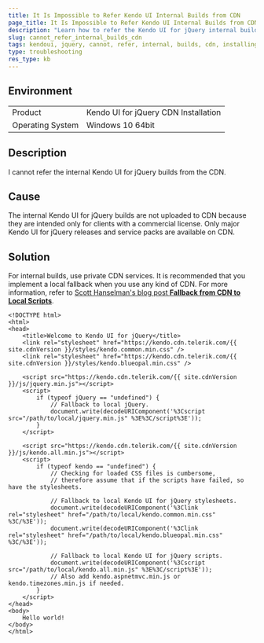 ```yaml
---
title: It Is Impossible to Refer Kendo UI Internal Builds from CDN
page_title: It Is Impossible to Refer Kendo UI Internal Builds from CDN
description: "Learn how to refer the Kendo UI for jQuery internal builds when using the CDN services."
slug: cannot_refer_internal_builds_cdn
tags: kendoui, jquery, cannot, refer, internal, builds, cdn, installing
type: troubleshooting
res_type: kb
---
```


## Environment

<table>
 <tr>
  <td>Product</td>
  <td>Kendo UI for jQuery CDN Installation</td>
 </tr>
 <tr>
  <td>Operating System</td>
  <td>Windows 10 64bit</td>
 </tr>
</table>

## Description

I cannot refer the internal Kendo UI for jQuery builds from the CDN. 

## Cause 

The internal Kendo UI for jQuery builds are not uploaded to CDN because they are intended only for clients with a commercial license. Only major Kendo UI for jQuery releases and service packs are available on CDN.

## Solution

For internal builds, use private CDN services. It is recommended that you implement a local fallback when you use any kind of CDN. For more information, refer to [Scott Hanselman's blog post **Fallback from CDN to Local Scripts**](http://www.hanselman.com/blog/CDNsFailButYourScriptsDontHaveToFallbackFromCDNToLocalJQuery.aspx).

    <!DOCTYPE html>
    <html>
    <head>
        <title>Welcome to Kendo UI for jQuery</title>
        <link rel="stylesheet" href="https://kendo.cdn.telerik.com/{{ site.cdnVersion }}/styles/kendo.common.min.css" />
        <link rel="stylesheet" href="https://kendo.cdn.telerik.com/{{ site.cdnVersion }}/styles/kendo.blueopal.min.css" />

        <script src="https://kendo.cdn.telerik.com/{{ site.cdnVersion }}/js/jquery.min.js"></script>
        <script>
            if (typeof jQuery == "undefined") {
                // Fallback to local jQuery.
                document.write(decodeURIComponent('%3Cscript src="/path/to/local/jquery.min.js" %3E%3C/script%3E'));
            }
        </script>

        <script src="https://kendo.cdn.telerik.com/{{ site.cdnVersion }}/js/kendo.all.min.js"></script>
        <script>
            if (typeof kendo == "undefined") {
                // Checking for loaded CSS files is cumbersome,
                // therefore assume that if the scripts have failed, so have the stylesheets.

                // Fallback to local Kendo UI for jQuery stylesheets.
                document.write(decodeURIComponent('%3Clink rel="stylesheet" href="/path/to/local/kendo.common.min.css" %3C/%3E'));
                document.write(decodeURIComponent('%3Clink rel="stylesheet" href="/path/to/local/kendo.blueopal.min.css" %3C/%3E'));

                // Fallback to local Kendo UI for jQuery scripts.
                document.write(decodeURIComponent('%3Cscript src="/path/to/local/kendo.all.min.js" %3E%3C/script%3E'));
                // Also add kendo.aspnetmvc.min.js or kendo.timezones.min.js if needed.
            }
        </script>
    </head>
    <body>
        Hello world!
    </body>
    </html>


